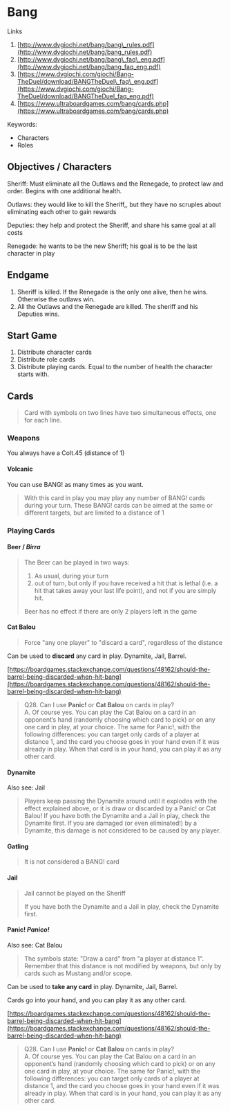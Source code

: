 # Bang

Links

1. [http://www.dvgiochi.net/bang/bang\_rules.pdf](http://www.dvgiochi.net/bang/bang_rules.pdf)
2. [http://www.dvgiochi.net/bang/bang\_faq\_eng.pdf](http://www.dvgiochi.net/bang/bang_faq_eng.pdf)
3. [https://www.dvgiochi.com/giochi/Bang-TheDuel/download/BANGTheDuel\_faq\_eng.pdf](https://www.dvgiochi.com/giochi/Bang-TheDuel/download/BANGTheDuel_faq_eng.pdf)
4. [https://www.ultraboardgames.com/bang/cards.php](https://www.ultraboardgames.com/bang/cards.php)

Keywords:

* Characters
* Roles

## Objectives / Characters

Sheriff: Must eliminate all the Outlaws and the Renegade, to protect law and order. Begins with one additional health.

Outlaws: they would like to kill the Sheriff,, but they have no scruples about eliminating each other to gain rewards

Deputies: they help and protect the Sheriff, and share his same goal at all costs 

Renegade: he wants to be the new Sheriff; his goal is to be the last character in play

## Endgame

1. Sheriff is killed. If the Renegade is the only one alive, then he wins. Otherwise the outlaws win.
2. All the Outlaws and the Renegade are killed. The sheriff and his Deputies wins.

## Start Game

1. Distribute character cards
2. Distribute role cards
3. Distribute playing cards. Equal to the number of health the character starts with.

## Cards

> Card with symbols on two lines have two simultaneous effects, one for each line.

### Weapons

You always have a Colt.45 \(distance  of 1\)

#### Volcanic

You can use BANG! as many times as you want.

> With this card in play you may play any number of BANG! cards during your turn. These BANG! cards can be aimed at the same or different targets, but are limited to a distance of 1

### Playing Cards

#### Beer / _Birra_

> The Beer can be played in two ways:
>
> 1. As usual, during your turn
> 2. out of turn, but only if you have received a hit that is lethal \(i.e. a hit that takes away your last life point\), and not if you are simply hit.
>
> Beer has no effect if there are only 2 players left in the game

#### Cat Balou

> Force "any one player" to "discard a card", regardless of the distance

Can be used to **discard** any card in play. Dynamite, Jail, Barrel.

[https://boardgames.stackexchange.com/questions/48162/should-the-barrel-being-discarded-when-hit-bang](https://boardgames.stackexchange.com/questions/48162/should-the-barrel-being-discarded-when-hit-bang)

> Q28. Can I use **Panic!** or **Cat Balou** on cards in play?  
> A. Of course yes. You can play the Cat Balou on a card in an opponent’s hand \(randomly choosing which card to pick\) or on any one card in play, at your choice. The same for Panic!, with the following differences: you can target only cards of a player at distance 1, and the card you choose goes in your hand even if it was already in play. When that card is in your hand, you can play it as any other card.

#### Dynamite

Also see: Jail

> Players keep passing the Dynamite around until it explodes with the effect explained above, or it is draw or discarded by a Panic! or Cat Balou! If you have both the Dynamite and a Jail in play, check the Dynamite first. If you are damaged \(or even eliminated!\) by a Dynamite, this damage is not considered to be caused by any player.

#### Gatling

> It is not considered a BANG! card

#### Jail

> Jail cannot be played on the Sheriff
>
> If you have both the Dynamite and a Jail in play, check the Dynamite first.

#### Panic! _Panico!_

Also see: Cat Balou

> The symbols state: "Draw a card" from "a player at distance 1". Remember that this distance is not modified by weapons, but only by cards such as Mustang and/or scope.

Can be used to **take any card** in play. Dynamite, Jail, Barrel.

Cards go into your hand, and you can play it as any other card.

[https://boardgames.stackexchange.com/questions/48162/should-the-barrel-being-discarded-when-hit-bang](https://boardgames.stackexchange.com/questions/48162/should-the-barrel-being-discarded-when-hit-bang)

> Q28. Can I use **Panic!** or **Cat Balou** on cards in play?  
> A. Of course yes. You can play the Cat Balou on a card in an opponent’s hand \(randomly choosing which card to pick\) or on any one card in play, at your choice. The same for Panic!, with the following differences: you can target only cards of a player at distance 1, and the card you choose goes in your hand even if it was already in play. When that card is in your hand, you can play it as any other card.

